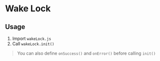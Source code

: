 # Wake Lock

## Usage

1. Import `wakeLock.js`
2. Call `wakeLock.init()`

> You can also define `onSuccess()` and `onError()` before calling `init()`
